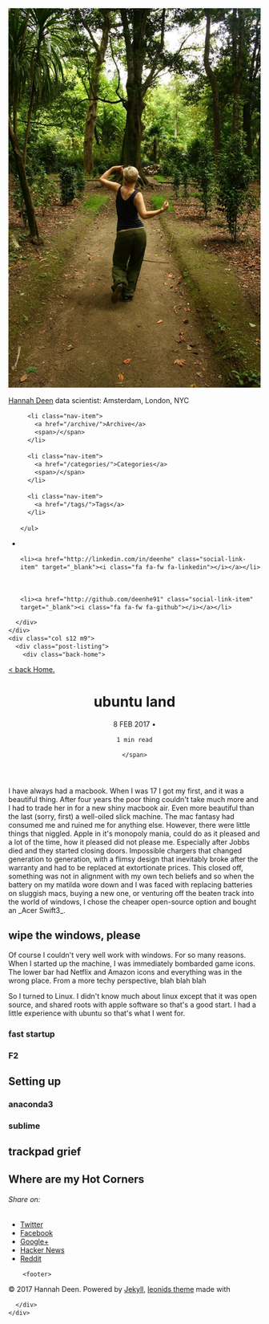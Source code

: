 <!DOCTYPE html>
<html lang="en">

<head>
  <meta charset="utf-8">
  <meta http-equiv="X-UA-Compatible" content="IE=edge">
  <meta name="viewport" content="width=device-width, initial-scale=1">

  <title>ubuntu land</title>
  <meta name="description" content="migrating from macbook to acer">

  <!-- CSS files -->
  <link rel="stylesheet" href="/css/font-awesome.min.css">
  <link rel="stylesheet" href="/css/main.css">

  <link rel="canonical" href="/articles/2017-02/ubuntu">
  <link rel="alternate" type="application/rss+xml" title="Hannah" href=" /feed.xml " />

  <!-- Icons -->
  <!-- 16x16 -->
  <link rel="shortcut icon" href="/favicon.ico">
  <!-- 32x32 -->
  <link rel="shortcut icon" href="/favicon.png">
</head>


<body>
  <div class="row">
    <div class="col s12 m3">
      <div class="table cover">
        

<div class="cover-card table-cell table-middle">
  
  <img src="/img/madfun2.jpg" alt="" class="avatar">
  
  <a href="/" class="author_name">Hannah Deen</a>
  <span class="author_job">data scientist: Amsterdam, London, NYC</span>
  <span class="author_bio mbm"></span>
  <nav class="nav">
    <ul class="nav-list">
       
      <li class="nav-item">
        <a href="/archive/">Archive</a>
        <span>/</span>
      </li>
          
      <li class="nav-item">
        <a href="/categories/">Categories</a>
        <span>/</span>
      </li>
            
      <li class="nav-item">
        <a href="/tags/">Tags</a>
      </li>
       
    </ul>
  </nav>
  <div class="social-links">
  <ul>
    <li><a href="mailto:hannah.deen91@gmail.com" class="social-link-item" target="_blank"><i class="fa fa-fw fa-envelope"></i></a></li>
    
    
    
    <li><a href="http://linkedin.com/in/deenhe" class="social-link-item" target="_blank"><i class="fa fa-fw fa-linkedin"></i></a></li>
    
    
    
    <li><a href="http://github.com/deenhe91" class="social-link-item" target="_blank"><i class="fa fa-fw fa-github"></i></a></li>
    
    
    
    
    
    
    
    
    
    
    
  </ul>
</div>

</div>

      </div>
    </div>
    <div class="col s12 m9">
      <div class="post-listing">
        <div class="back-home">
  <a href="/">< back Home.</a>
</div>



<div id="post">
  <header class="post-header">
    <h1 title="ubuntu land">ubuntu land</h1>
    <span class="post-meta">
      <span class="post-date">
        8 FEB 2017
      </span>
      •
      <span class="read-time" title="Estimated read time">
  
  
    1 min read
  
</span>

    </span>

  </header>

  <article class="post-content">
    I have always had a macbook. When I was 17 I got my first, and it was a beautiful thing. After four years the poor thing couldn't take much more and I had to trade her in for a new shiny macbook air. Even more beautiful than the last (sorry, first) a well-oiled slick machine. The mac fantasy had consumed me and ruined me for anything else. However, there were little things that niggled. Apple in it's monopoly mania, could do as it pleased and a lot of the time, how it pleased did not please me. Especially after Jobbs died and they started closing doors. Impossible chargers that changed generation to generation, with a flimsy design that inevitably broke after the warranty and had to be replaced at extortionate prices. This closed off, something was not in alignment with my own tech beliefs and so when the battery on my matilda wore down and I was faced with replacing batteries on sluggish macs, buying a new one, or venturing off the beaten track into the world of windows, I chose the cheaper open-source option and bought an _Acer Swift3_.

## wipe the windows, please
Of course I couldn't very well work with windows. For so many reasons. When I started up the machine, I was immediately bombarded game icons. The lower bar had Netflix and Amazon icons and everything was in the wrong place. From a more techy perspective, blah blah blah

So I turned to Linux. I didn't know much about linux except that it was open source, and shared roots with apple software so that's a good start. I had a little experience with ubuntu so that's what I went for. 

### fast startup
### F2

## Setting up
### anaconda3
### sublime 

## trackpad grief

## Where are my Hot Corners
  </article>
</div>

<div class="share-buttons">
  <h6>Share on: </h6>
  <ul>
    <li>
      <a href="https://twitter.com/intent/tweet?text=/articles/2017-02/ubuntu" class="twitter btn" title="Share on Twitter"><i class="fa fa-twitter"></i><span> Twitter</span></a>
    </li>
    <li>
      <a href="https://www.facebook.com/sharer/sharer.php?u=/articles/2017-02/ubuntu" class="facebook btn" title="Share on Facebook"><i class="fa fa-facebook"></i><span> Facebook</span></a>
    </li>
    <li>
      <a href="https://plus.google.com/share?url=/articles/2017-02/ubuntu" class="google-plus btn" title="Share on Google Plus"><i class="fa fa-google-plus"></i><span> Google+</span></a>
    </li>
    <li>
      <a href="https://news.ycombinator.com/submitlink?u=/articles/2017-02/ubuntu" class="hacker-news btn" title="Share on Hacker News"><i class="fa fa-hacker-news"></i><span> Hacker News</span></a>
    </li>
    <li>
      <a href="https://www.reddit.com/submit?url=/articles/2017-02/ubuntu" class="reddit btn" title="Share on Reddit"><i class="fa fa-reddit"></i><span> Reddit</span></a>
    </li>
  </ul>
</div><!-- end share-buttons -->



        <footer>
  &copy; 2017 Hannah Deen. Powered by <a href="http://jekyllrb.com/">Jekyll</a>, <a href="http://github.com/renyuanz/leonids/">leonids theme</a> made with <i class="fa fa-heart heart-icon"></i>
</footer>

      </div>
    </div>
  </div>
  <script type="text/javascript" src="/js/jquery-2.1.4.min.js"></script>
<script type="text/javascript" src="/js/main.js"></script>


</body>
</html>
